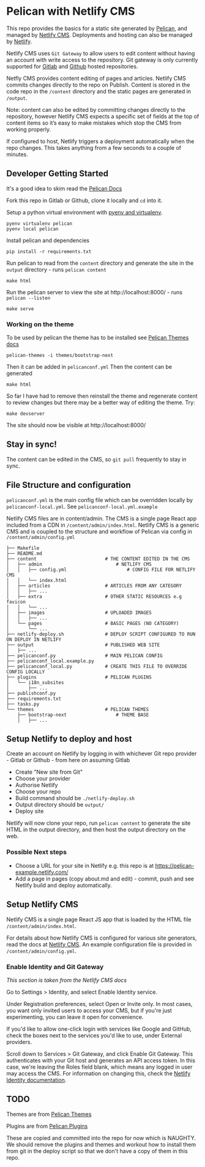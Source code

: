 # Pelican with Netlify CMS

This repo provides the basics for a static site generated by [Pelican](https://blog.getpelican.com/), and managed by [Netlify CMS](https://www.netlifycms.org/). Deployments and hosting can also be managed by [Netlify](https://app.netlify.com/). 

Netlify CMS uses `Git Gateway` to allow users to edit content without having an account with write access to the repository. Git gateway is only currently supported for [Gitlab](https://gitlab.com/) and [Github](https://github.com/) hosted repositories.

Netfly CMS provides content editing of pages and articles. Netlify CMS commits changes directly to the repo on Publish.  Content is stored in the code repo in the `/content` directory and the static pages are generated in `/output`.

Note: content can also be edited by committing changes directly to the repository, however Netlify CMS expects a specific set of fields at the top of content items so it’s easy to make mistakes which stop the CMS from working properly.

If configured to host, Netlify triggers a deployment automatically when the repo changes. This takes anything from a few seconds to a couple of minutes.

## Developer Getting Started
It's a good idea to skim read the [Pelican Docs](https://docs.getpelican.com/en/stable/install.html)

Fork this repo in Gitlab or Github, clone it locally and `cd` into it. 

Setup a python virtual environment with [pyenv and virtualenv](https://github.com/pyenv/pyenv-virtualenv).
```
pyenv virtualenv pelican
pyenv local pelican
```

Install pelican and dependencies
```
pip install -r requirements.txt
```

Run pelican to read from the `content` directory and generate the site in the `output` directory - runs `pelican content`
```
make html
```

Run the pelican server to view the site at http://localhost:8000/ - runs `pelican --listen`
```
make serve
```

### Working on the theme

To be used by pelican the theme has to be installed see [Pelican Themes docs](http://docs.getpelican.com/en/stable/pelican-themes.html)
```
pelican-themes -i themes/bootstrap-next
```
Then it can be added in `pelicanconf.yml`
Then the content can be generated 
```
make html
```
So far I have had to remove then reinstall the theme and regenerate content to review changes but there may be a better way of editing the theme. Try:
```
make devserver
```

The site should now be visible at http://localhost:8000/

## Stay in sync!
The content can be edited in the CMS, so `git pull` frequently to stay in sync.

## File Structure and configuration

`pelicanconf.yml` is the main config file which can be overridden locally by `pelicanconf-local.yml`. See `pelicanconf-local.yml.example`

Netlify CMS files are in content/admin. The CMS is a single page React app included from a CDN in `/content/admin/index.html`. Netlify CMS is a generic CMS and is coupled to the structure and workflow of Pelican via config in `/content/admin/config.yml` 

```
├── Makefile
├── README.md
├── content                         # THE CONTENT EDITED IN THE CMS
│   ├── admin                           # NETLIFY CMS 
│   │   ├── config.yml                      # CONFIG FILE FOR NETLIFY CMS
│   │   └── index.html
│   ├── articles                    # ARTICLES FROM ANY CATEGORY
│   │   ├── ...
│   ├── extra                       # OTHER STATIC RESOURCES e.g favicon
│   │   └── ...
│   ├── images                      # UPLOADED IMAGES
│   │   ├── ...
│   └── pages                       # BASIC PAGES (NO CATEGORY)
│       └── ...
├── netlify-deploy.sh               # DEPLOY SCRIPT CONFIGURED TO RUN ON DEPLOY IN NETLIFY 
├── output                          # PUBLISHED WEB SITE
│   ├── ...
├── pelicanconf.py                  # MAIN PELICAN CONFIG
├── pelicanconf_local.example.py    
├── pelicanconf_local.py            # CREATE THIS FILE TO OVERRIDE CONFIG LOCALLY
├── plugins                         # PELICAN PLUGINS
│   └── i18n_subsites
│       ├── ...
├── publishconf.py
├── requirements.txt
├── tasks.py
└── themes                          # PELICAN THEMES
    ├── bootstrap-next                  # THEME BASE
    │   ├── ...

```

## Setup Netlify to deploy and host

Create an account on Netlify by logging in with whichever Git repo provider - Gitlab or Github - from here on assuming Gitlab

* Create "New site from Git"
* Choose your provider
* Authorise Netlify
* Choose your repo
* Build command should be `./netlify-deploy.sh`
* Output directory should be `output/`
* Deploy site

Netlify will now clone your repo, run `pelican content` to generate the site HTML in the output directory, and then host the output directory on the web.

### Possible Next steps
* Choose a URL for your site in Netlify e.g. this repo is at https://pelican-example.netlify.com/
* Add a page in pages (copy about.md and edit) - commit, push and see Netlify build and deploy automatically.

## Setup Netlify CMS

Netlify CMS is a single page React JS app that is loaded by the HTML file `/content/admin/index.html`. 

For details about how Netlify CMS is configured for various site generators, read the docs at [Netlify CMS](https://www.netlifycms.org/docs/add-to-your-site/). An example configuration file is provided in `/content/admin/config.yml`. 

### Enable Identity and Git Gateway
_This section is taken from the Netlify CMS docs_

Go to Settings > Identity, and select Enable Identity service.

Under Registration preferences, select Open or Invite only. In most cases, you want only invited users to access your CMS, but if you're just experimenting, you can leave it open for convenience.

If you'd like to allow one-click login with services like Google and GitHub, check the boxes next to the services you'd like to use, under External providers.

Scroll down to Services > Git Gateway, and click Enable Git Gateway. This authenticates with your Git host and generates an API access token. In this case, we're leaving the Roles field blank, which means any logged in user may access the CMS. For information on changing this, check the [Netlify Identity documentation](https://www.netlify.com/docs/identity/).


## TODO
Themes are from [Pelican Themes](https://github.com/getpelican/pelican-themes)

Plugins are from [Pelican Plugins](https://github.com/getpelican/pelican-plugins)

These are copied and committed into the repo for now which is NAUGHTY. We should remove the plugins and themes and workout how to install them from git in the deploy script so that we don't have a copy of them in this repo.




